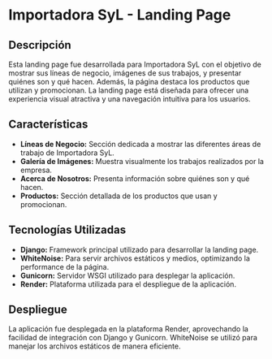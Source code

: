 # Importadora SyL - Landing Page

## Descripción

Esta landing page fue desarrollada para Importadora SyL con el objetivo de mostrar sus líneas de negocio, imágenes de sus trabajos, y presentar quiénes son y qué hacen. Además, la página destaca los productos que utilizan y promocionan. La landing page está diseñada para ofrecer una experiencia visual atractiva y una navegación intuitiva para los usuarios.

## Características

- **Líneas de Negocio:** Sección dedicada a mostrar las diferentes áreas de trabajo de Importadora SyL.
- **Galería de Imágenes:** Muestra visualmente los trabajos realizados por la empresa.
- **Acerca de Nosotros:** Presenta información sobre quiénes son y qué hacen.
- **Productos:** Sección detallada de los productos que usan y promocionan.

## Tecnologías Utilizadas

- **Django:** Framework principal utilizado para desarrollar la landing page.
- **WhiteNoise:** Para servir archivos estáticos y medios, optimizando la performance de la página.
- **Gunicorn:** Servidor WSGI utilizado para desplegar la aplicación.
- **Render:** Plataforma utilizada para el despliegue de la aplicación.

## Despliegue

La aplicación fue desplegada en la plataforma Render, aprovechando la facilidad de integración con Django y Gunicorn. WhiteNoise se utilizó para manejar los archivos estáticos de manera eficiente.

